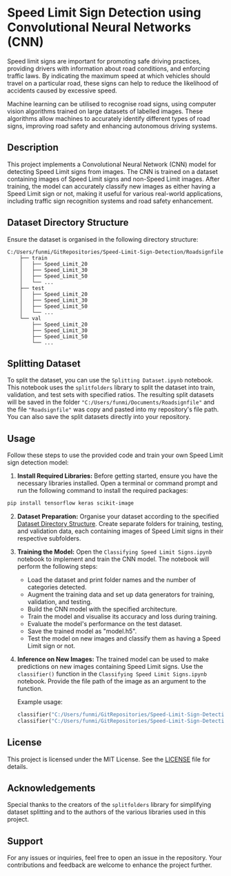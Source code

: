 # Speed Limit Sign Detection using Convolutional Neural Networks (CNN)

Speed limit signs are important for promoting safe driving practices, providing drivers with information about road conditions, and enforcing traffic laws. By indicating the maximum speed at which vehicles should travel on a particular road, these signs can help to reduce the likelihood of accidents caused by excessive speed. 

Machine learning can be utilised to recognise road signs, using computer vision algorithms trained on large datasets of labelled images. These algorithms allow machines to accurately identify different types of road signs, improving road safety and enhancing autonomous driving systems. 
## Description
This project implements a Convolutional Neural Network (CNN) model for detecting Speed Limit signs from images. The CNN is trained on a dataset containing images of Speed Limit signs and non-Speed Limit images. After training, the model can accurately classify new images as either having a Speed Limit sign or not, making it useful for various real-world applications, including traffic sign recognition systems and road safety enhancement.

## Dataset Directory Structure
Ensure the dataset is organised in the following directory structure:
```
C:/Users/funmi/GitRepositories/Speed-Limit-Sign-Detection/Roadsignfile
    ├── train
    │   ├── Speed_Limit_20
    │   ├── Speed_Limit_30
    │   ├── Speed_Limit_50
    │   └── ...
    ├── test
    │   ├── Speed_Limit_20
    │   ├── Speed_Limit_30
    │   ├── Speed_Limit_50
    │   └── ...
    └── val
        ├── Speed_Limit_20
        ├── Speed_Limit_30
        ├── Speed_Limit_50
        └── ...
```
## Splitting Dataset
To split the dataset, you can use the `Splitting Dataset.ipynb` notebook. This notebook uses the `splitfolders` library to split the dataset into train, validation, and test sets with specified ratios. The resulting split datasets will be saved in the folder `"C:/Users/funmi/Documents/Roadsignfile"` and the file `"Roadsignfile"` was copy and pasted into my repository's file path. You can also save the split datasets directly into your repository.

## Usage
Follow these steps to use the provided code and train your own Speed Limit sign detection model:

1. **Install Required Libraries:** Before getting started, ensure you have the necessary libraries installed. Open a terminal or command prompt and run the following command to install the required packages:

```bash
pip install tensorflow keras scikit-image
```

2. **Dataset Preparation:** Organise your dataset according to the specified [Dataset Directory Structure](#dataset-directory-structure). Create separate folders for training, testing, and validation data, each containing images of Speed Limit signs in their respective subfolders.

3. **Training the Model:** Open the `Classifying Speed Limit Signs.ipynb` notebook to implement and train the CNN model. The notebook will perform the following steps:

   - Load the dataset and print folder names and the number of categories detected.
   - Augment the training data and set up data generators for training, validation, and testing.
   - Build the CNN model with the specified architecture.
   - Train the model and visualise its accuracy and loss during training.
   - Evaluate the model's performance on the test dataset.
   - Save the trained model as "model.h5".
   - Test the model on new images and classify them as having a Speed Limit sign or not.

4. **Inference on New Images:** The trained model can be used to make predictions on new images containing Speed Limit signs. Use the `classifier()` function in the `Classifying Speed Limit Signs.ipynb` notebook. Provide the file path of the image as an argument to the function.

   Example usage:
   ```python
   classifier("C:/Users/funmi/GitRepositories/Speed-Limit-Sign-Detection/RoadSign.jpg")
   classifier("C:/Users/funmi/GitRepositories/Speed-Limit-Sign-Detection/NotRoadSign.jpg")
   ```

## License
This project is licensed under the MIT License. See the [LICENSE](LICENSE) file for details.

## Acknowledgements
Special thanks to the creators of the `splitfolders` library for simplifying dataset splitting and to the authors of the various libraries used in this project.

## Support
For any issues or inquiries, feel free to open an issue in the repository. Your contributions and feedback are welcome to enhance the project further.